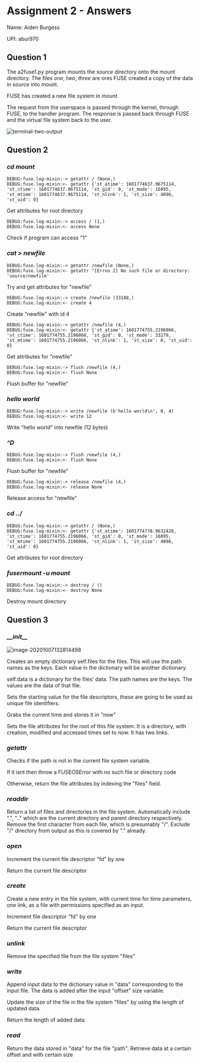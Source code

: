 # Assignment 2 - Answers

Name: Aiden Burgess

UPI: abur970

## Question 1

The a2fuse1.py program mounts the *source* directory onto the mount directory. The files *one*, *two*, *three* are ores FUSE created a copy of the data in source into mount.

FUSE has created a new file system in *mount*.

The request from the userspace is passed through the kernel, through FUSE, to the handler program. The response is passed back through FUSE and the virtual file system back to the user.

![terminal-two-output](C:\Users\aiden\AppData\Roaming\Typora\typora-user-images\image-20201003092922376.png)

## Question 2

### *cd mount*

```
DEBUG:fuse.log-mixin:-> getattr / (None,)
DEBUG:fuse.log-mixin:<- getattr {'st_atime': 1601774637.9675114, 'st_ctime': 1601774637.9675114, 'st_gid': 0, 'st_mode': 16895, 'st_mtime': 1601774637.9675114, 'st_nlink': 1, 'st_size': 4096, 'st_uid': 0}
```

Get attributes for root directory

```
DEBUG:fuse.log-mixin:-> access / (1,)
DEBUG:fuse.log-mixin:<- access None
```

Check if program can access "1"

### *cat > newfile*

```
DEBUG:fuse.log-mixin:-> getattr /newfile (None,)
DEBUG:fuse.log-mixin:<- getattr "[Errno 2] No such file or directory: 'source/newfile'
```

Try and get attributes for "newfile"

```
DEBUG:fuse.log-mixin:-> create /newfile (33188,)
DEBUG:fuse.log-mixin:<- create 4
```

Create "newfile" with id 4

```
DEBUG:fuse.log-mixin:-> getattr /newfile (4,)
DEBUG:fuse.log-mixin:<- getattr {'st_atime': 1601774755.2196066, 'st_ctime': 1601774755.2196066, 'st_gid': 0, 'st_mode': 33279, 'st_mtime': 1601774755.2196066, 'st_nlink': 1, 'st_size': 0, 'st_uid': 0}
```

Get attributes for "newfile"

```
DEBUG:fuse.log-mixin:-> flush /newfile (4,)
DEBUG:fuse.log-mixin:<- flush None
```

Flush buffer for "newfile"

### *hello world*

```
DEBUG:fuse.log-mixin:-> write /newfile (b'hello world\n', 0, 4)
DEBUG:fuse.log-mixin:<- write 12
```

Write "hello world" into newfile (12 bytes)

### *^D*

```
DEBUG:fuse.log-mixin:-> flush /newfile (4,)
DEBUG:fuse.log-mixin:<- flush None
```

Flush buffer for "newfile"

```
DEBUG:fuse.log-mixin:-> release /newfile (4,)
DEBUG:fuse.log-mixin:<- release None
```

Release access for "newfile"

### *cd ../*

```
DEBUG:fuse.log-mixin:-> getattr / (None,)
DEBUG:fuse.log-mixin:<- getattr {'st_atime': 1601774778.9632428, 'st_ctime': 1601774755.2196066, 'st_gid': 0, 'st_mode': 16895, 'st_mtime': 1601774755.2196066, 'st_nlink': 1, 'st_size': 4096, 'st_uid': 0}
```

Get attributes for root directory

### *fusermount -u mount*

```
DEBUG:fuse.log-mixin:-> destroy / ()
DEBUG:fuse.log-mixin:<- destroy None
```

Destroy mount directory

## Question 3

### *\_\_init\_\_*

![image-20201007132814498](C:\Users\aiden\AppData\Roaming\Typora\typora-user-images\image-20201007132814498.png)

Creates an empty dictionary self.files for the files. This will use the path names as the keys. Each value in the dictionary will be another dictionary. 

self.data is a dictionary for the files’ data. The path names are the keys. The values are the data of that file. 

Sets the starting value for the file descriptors, these are going to be used as unique file identifiers.

Grabs the current time and stores it in "now"

Sets the file attributes for the root of this file system. It is a directory, with creation, modified and accessed times set to now. It has two links.

### *getattr*

Checks if the path is not in the current file system variable.

If it isnt then throw a FUSEOSError with no such file or directory code

Otherwise, return the file attributes by indexing the "files" field.

### *readdir*

Return a list of files and directories in the file system. Automatically include ".", ".." which are the current directory and parent directory respectively. Remove the first character from each file, which is presumably "/". Exclude "/" directory from output as this is covered by "." already.

### *open*

Increment the current file descriptor "fd" by one

Return the current file descriptor

### *create*

Create a new entry in the file system, with current time for time parameters, one link, as a file with permissions specified as an input.

Increment file descriptor "fd" by one

Return the current file descriptor

### *unlink*

Remove the specified file from the file system "files"

### *write*

Append input data to the dictionary value in "data" corresponding to the input file. The data is added after the input "offset" size variable.

Update the size of the file in the file system "files" by using the length of updated data.

Return the length of added data.

### *read*

Return the data stored in "data" for the file "path". Retrieve data at a certain offset and with certain size